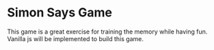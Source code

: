 # Simon Says Game

This game is a great exercise for training the memory while having fun. 
Vanilla js will be implemented to build this game.
